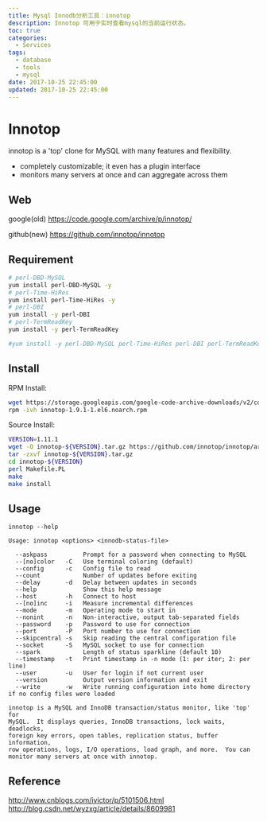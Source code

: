 ```yaml
---
title: Mysql Innodb分析工具：innotop
description: Innotop 可用于实时查看mysql的当前运行状态。
toc: true
categories:
  - Services
tags:
  - database
  - tools
  - mysql
date: 2017-10-25 22:45:00
updated: 2017-10-25 22:45:00
---
```


# Innotop

innotop is a 'top' clone for MySQL with many features and flexibility.

- completely customizable; it even has a plugin interface
- monitors many servers at once and can aggregate across them

## Web

google(old)
https://code.google.com/archive/p/innotop/

github(new)
https://github.com/innotop/innotop

## Requirement

```bash
# perl-DBD-MySQL
yum install perl-DBD-MySQL -y
# perl-Time-HiRes
yum install perl-Time-HiRes -y
# perl-DBI
yum install -y perl-DBI
# perl-TermReadKey
yum install -y perl-TermReadKey

#yum install -y perl-DBD-MySQL perl-Time-HiRes perl-DBI perl-TermReadKey
```

## Install

RPM Install:

```bash
wget https://storage.googleapis.com/google-code-archive-downloads/v2/code.google.com/innotop/innotop-1.9.1-1.el6.noarch.rpm
rpm -ivh innotop-1.9.1-1.el6.noarch.rpm
```

Source Install:

```bash
VERSION=1.11.1
wget -O innotop-${VERSION}.tar.gz https://github.com/innotop/innotop/archive/v${VERSION}.tar.gz
tar -zxvf innotop-${VERSION}.tar.gz
cd innotop-${VERSION}
perl Makefile.PL
make
make install
```

## Usage

```
innotop --help

Usage: innotop <options> <innodb-status-file>

  --askpass          Prompt for a password when connecting to MySQL
  --[no]color   -C   Use terminal coloring (default)
  --config      -c   Config file to read
  --count            Number of updates before exiting
  --delay       -d   Delay between updates in seconds
  --help             Show this help message
  --host        -h   Connect to host
  --[no]inc     -i   Measure incremental differences
  --mode        -m   Operating mode to start in
  --nonint      -n   Non-interactive, output tab-separated fields
  --password    -p   Password to use for connection
  --port        -P   Port number to use for connection
  --skipcentral -s   Skip reading the central configuration file
  --socket      -S   MySQL socket to use for connection
  --spark            Length of status sparkline (default 10)
  --timestamp   -t   Print timestamp in -n mode (1: per iter; 2: per line)
  --user        -u   User for login if not current user
  --version          Output version information and exit
  --write       -w   Write running configuration into home directory if no config files were loaded

innotop is a MySQL and InnoDB transaction/status monitor, like 'top' for
MySQL.  It displays queries, InnoDB transactions, lock waits, deadlocks,
foreign key errors, open tables, replication status, buffer information,
row operations, logs, I/O operations, load graph, and more.  You can
monitor many servers at once with innotop.
```

## Reference

http://www.cnblogs.com/ivictor/p/5101506.html  
http://blog.csdn.net/wyzxg/article/details/8609981


